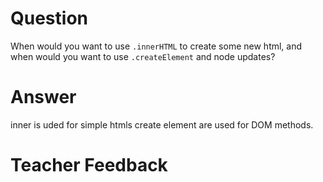 # Question
When would you want to use `.innerHTML` to create some new html, and when would you want to use `.createElement` and node updates?

# Answer
inner is uded for simple htmls create element are used for DOM methods.

# Teacher Feedback